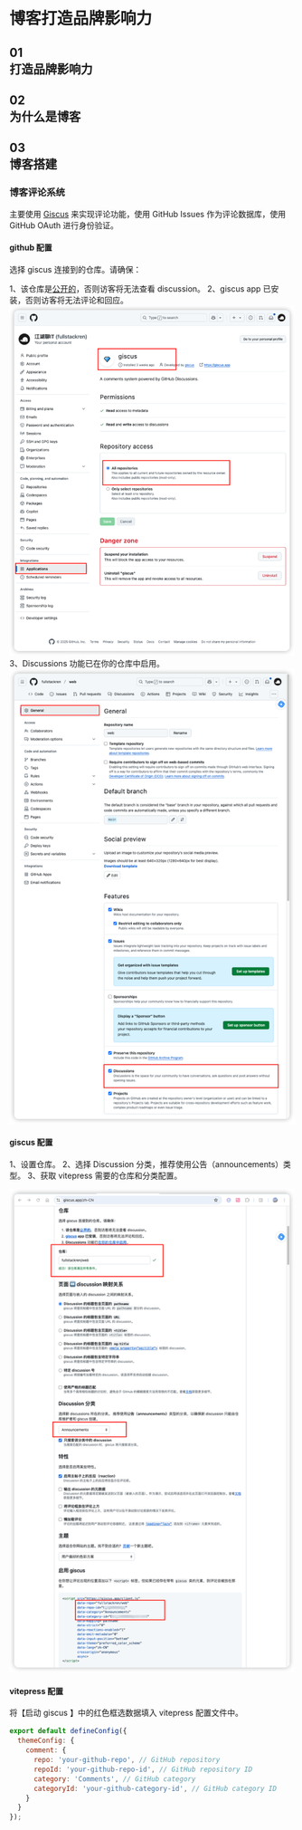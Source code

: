 # 博客打造品牌影响力

## 01<br />打造品牌影响力

## 02<br />为什么是博客

## 03<br/>博客搭建

### 博客评论系统

主要使用 [Giscus](https://giscus.app/zh-CN) 来实现评论功能，使用 GitHub Issues 作为评论数据库，使用 GitHub OAuth 进行身份验证。

#### github 配置

选择 giscus 连接到的仓库。请确保：

1、该仓库是[公开的](https://docs.github.com/zh/repositories/managing-your-repositorys-settings-and-features/managing-repository-settings/setting-repository-visibility)，否则访客将无法查看 discussion。
2、giscus app 已安装，否则访客将无法评论和回应。
![giscus-app已安装](./images/giscus-install.png)
3、Discussions 功能已在你的仓库中启用。
![giscus启用](./images/giscus-switch.png)

#### giscus 配置

1、设置仓库。
2、选择 Discussion 分类，推荐使用公告（announcements）类型。
3、获取 vitepress 需要的仓库和分类配置。

![giscus启用](./images/giscus-comment-infomation.png)

#### vitepress 配置

将【启动 giscus 】中的红色框选数据填入 vitepress 配置文件中。

```js
export default defineConfig({
  themeConfig: {
    comment: {
      repo: 'your-github-repo', // GitHub repository
      repoId: 'your-github-repo-id', // GitHub repository ID
      category: 'Comments', // GitHub category
      categoryId: 'your-github-category-id', // GitHub category ID
    }
  }
});
```

